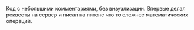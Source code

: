 Код с небольшими комментариями, без визуализации. Впервые делал реквесты на сервер и писал на питоне что то сложнее математических операций.
